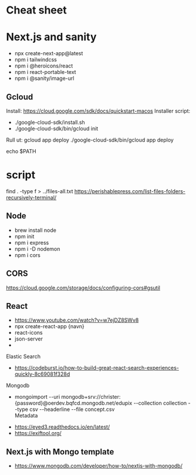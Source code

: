 
# Cheat sheet

# Next.js and sanity
- npx create-next-app@latest
- npm i tailwindcss
- npm i @heroicons/react
- npm i react-portable-text
- npm i @sanity/image-url



## Gcloud
Install: https://cloud.google.com/sdk/docs/quickstart-macos
Installer script:
* ./google-cloud-sdk/install.sh 
* ./google-cloud-sdk/bin/gcloud init

Rull ut: gcloud app deploy 
./google-cloud-sdk/bin/gcloud app deploy

echo $PATH

# script
find . -type f > ../files-all.txt
https://perishablepress.com/list-files-folders-recursively-terminal/

## Node
* brew install node
* npm init
* npm i express
* npm i -D nodemon
* npm i cors

## CORS
https://cloud.google.com/storage/docs/configuring-cors#gsutil

## React
- https://www.youtube.com/watch?v=w7ejDZ8SWv8
- npx create-react-app {navn}
- react-icons
- json-server
- 

Elastic Search
- https://codeburst.io/how-to-build-great-react-search-experiences-quickly-8c69081f328d

Mongodb
- mongoimport --uri mongodb+srv://christer:{password}@oerdev.bqfcd.mongodb.net/edupix --collection collection --type csv --headerline --file concept.csv   
Metadata
* https://eyed3.readthedocs.io/en/latest/
* https://exiftool.org/

## Next.js with Mongo template
* https://www.mongodb.com/developer/how-to/nextjs-with-mongodb/
